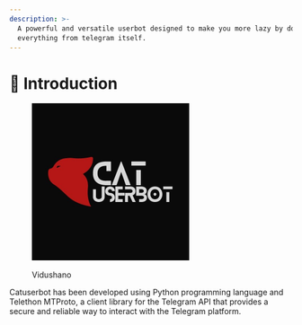 ```yaml
---
description: >-
  A powerful and versatile userbot designed to make you more lazy by doing
  everything from telegram itself.
---
```


# 📙 Introduction

<figure><img src=".gitbook/assets/catlogo.jpg" alt="Cat Logo" width="280"><figcaption><p>Vidushano</p></figcaption></figure>

Catuserbot has been developed using Python programming language and Telethon MTProto, a client library for the Telegram API that provides a secure and reliable way to interact with the Telegram platform.
